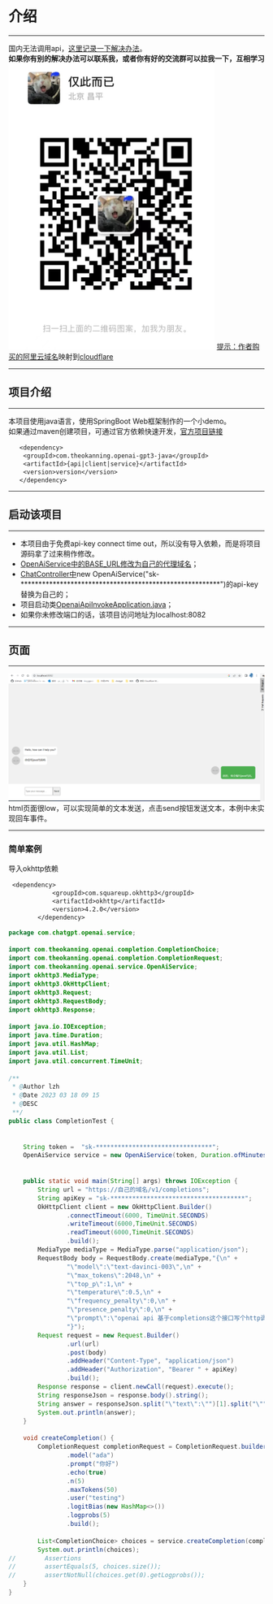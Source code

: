 # 介绍
- - -
国内无法调用api，[这里记录一下解决办法](https://github.com/noobnooc/noobnooc/discussions/9)。  
**如果你有别的解决办法可以联系我，或者你有好的交流群可以拉我一下，互相学习**  
![weixin.png](src/main/resources/static/weixin.png )
[提示：作者购买的阿里云域名](https://wanwang.aliyun.com/domain/searchresult/#/?keyword=openai&suffix=.com)映射到[cloudflare](https://dash.cloudflare.com/)
***************
## 项目介绍
- - - 
本项目使用java语言，使用SpringBoot Web框架制作的一个小demo。  
如果通过maven创建项目，可通过官方依赖快速开发，[官方项目链接](https://github.com/TheoKanning/openai-java)
```maven
   <dependency>
    <groupId>com.theokanning.openai-gpt3-java</groupId>
    <artifactId>{api|client|service}</artifactId>
    <version>version</version>       
   </dependency>
```
*******
## 启动该项目
- - -
+ 本项目由于免费api-key connect time out，所以没有导入依赖，而是将项目源码拿了过来稍作修改。
+ [OpenAiService中的BASE_URL修改为自己的代理域名](https://github.com/lzhforjava/openai-api-invoke/blob/master/src/main/java/com/lzh/chatgpt/service/OpenAiService.java)；
+ [ChatController中](https://github.com/lzhforjava/openai-api-invoke/blob/master/src/main/java/com/lzh/chatgpt/controller/ChatController.java)new OpenAiService("sk-********************************************************")的api-key替换为自己的；
+ 项目启动类[OpenaiApiInvokeApplication.java](https://github.com/lzhforjava/openai-api-invoke/blob/master/src/main/java/com/lzh/chatgpt/OpenaiApiInvokeApplication.java)；
+ 如果你未修改端口的话，该项目访问地址为localhost:8082
************************************************************************************************************
## 页面
- - -
![project.png](src%2Fmain%2Fresources%2Fstatic%2Fproject.png)
html页面很low，可以实现简单的文本发送，点击send按钮发送文本，本例中未实现回车事件。
************************************************************************************************************
### 简单案例
导入okhttp依赖
```maven
 <dependency>
            <groupId>com.squareup.okhttp3</groupId>
            <artifactId>okhttp</artifactId>
            <version>4.2.0</version>
        </dependency>
```
```java
package com.chatgpt.openai.service;

import com.theokanning.openai.completion.CompletionChoice;
import com.theokanning.openai.completion.CompletionRequest;
import com.theokanning.openai.service.OpenAiService;
import okhttp3.MediaType;
import okhttp3.OkHttpClient;
import okhttp3.Request;
import okhttp3.RequestBody;
import okhttp3.Response;

import java.io.IOException;
import java.time.Duration;
import java.util.HashMap;
import java.util.List;
import java.util.concurrent.TimeUnit;

/**
 * @Author lzh
 * @Date 2023 03 18 09 15
 * @DESC
 **/
public class CompletionTest {


    String token =  "sk-********************************";
    OpenAiService service = new OpenAiService(token, Duration.ofMinutes(5));


    public static void main(String[] args) throws IOException {
        String url = "https://自己的域名/v1/completions";
        String apiKey = "sk-*************************************";
        OkHttpClient client = new OkHttpClient.Builder()
                .connectTimeout(6000, TimeUnit.SECONDS)
                .writeTimeout(6000,TimeUnit.SECONDS)
                .readTimeout(6000,TimeUnit.SECONDS)
                .build();
        MediaType mediaType = MediaType.parse("application/json");
        RequestBody body = RequestBody.create(mediaType,"{\n" +
                "\"model\":\"text-davinci-003\",\n" +
                "\"max_tokens\":2048,\n" +
                "\"top_p\":1,\n" +
                "\"temperature\":0.5,\n" +
                "\"frequency_penalty\":0,\n" +
                "\"presence_penalty\":0,\n" +
                "\"prompt\":\"openai api 基于completions这个接口写个http调用的java代码\"\n" +
                "}");
        Request request = new Request.Builder()
                .url(url)
                .post(body)
                .addHeader("Content-Type", "application/json")
                .addHeader("Authorization", "Bearer " + apiKey)
                .build();
        Response response = client.newCall(request).execute();
        String responseJson = response.body().string();
        String answer = responseJson.split("\"text\":\"")[1].split("\"")[0];
        System.out.println(answer);
    }

    void createCompletion() {
        CompletionRequest completionRequest = CompletionRequest.builder()
                .model("ada")
                .prompt("你好")
                .echo(true)
                .n(5)
                .maxTokens(50)
                .user("testing")
                .logitBias(new HashMap<>())
                .logprobs(5)
                .build();

        List<CompletionChoice> choices = service.createCompletion(completionRequest).getChoices();
        System.out.println(choices);
//        Assertions
//        assertEquals(5, choices.size());
//        assertNotNull(choices.get(0).getLogprobs());
    }
}

```

